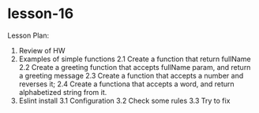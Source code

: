 # lesson-16

Lesson Plan:

1. Review of HW
2. Examples of simple functions
  2.1 Create a function that return fullName
  2.2 Create a greeting function that accepts fullName param, and return a greeting message
  2.3 Create a function that accepts a number and reverses it;
  2.4 Create a functiona that accepts a word, and return alphabetized string from it.
3. Eslint install
  3.1 Configuration
  3.2 Check some rules
  3.3 Try to fix
